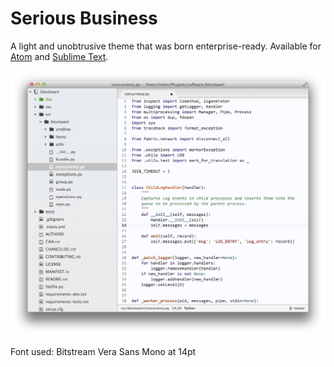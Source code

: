 # Serious Business

A light and unobtrusive theme that was born enterprise-ready. Available for [Atom](http://atom.io) and [Sublime Text](http://www.sublimetext.com).

![Atom screenshot](screenshots/atom.png)

Font used: Bitstream Vera Sans Mono at 14pt
